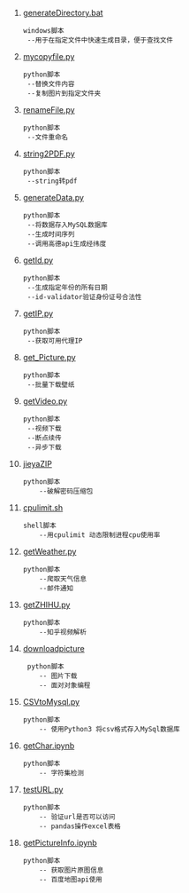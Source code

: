 1. [generateDirectory.bat](https://github.com/junglegodlion/script/blob/master/generateDirectory.bat)

   ```
   windows脚本
   	--用于在指定文件中快速生成目录，便于查找文件
   ```

2. [mycopyfile.py](https://github.com/junglegodlion/script/blob/master/mycopyfile.py)

   ```
   python脚本
   	--替换文件内容
   	--复制图片到指定文件夹
   ```

3. [renameFile.py](https://github.com/junglegodlion/script/blob/master/renameFile.py)

   ```
   python脚本
   	--文件重命名
   ```

4. [string2PDF.py](https://github.com/junglegodlion/script/blob/master/string2PDF.py)

   ```
   python脚本
   	--string转pdf
   ```

5. [generateData.py]( https://github.com/junglegodlion/script/blob/master/generateData.py )

   ```
   python脚本
   	--将数据存入MySQL数据库
   	--生成时间序列
   	--调用高德api生成经纬度
   ```

6. [getId.py]( https://github.com/junglegodlion/script/blob/master/getId.py )

   ```
   python脚本
   	--生成指定年份的所有日期
   	--id-validator验证身份证号合法性
   ```

7. [getIP.py]( https://github.com/junglegodlion/script/blob/master/getIP.py )

   ```
   python脚本
   	--获取可用代理IP
   ```

8. [get_Picture.py]( https://github.com/junglegodlion/script/blob/master/get_Picture.py )

   ```
   python脚本
   	--批量下载壁纸
   ```

9. [getVideo.py]( https://github.com/junglegodlion/script/blob/master/getVideo.py )

   ```
   python脚本
   	--视频下载
   	--断点续传
   	--异步下载
   ```

10. [jieyaZIP]( https://github.com/junglegodlion/script/tree/master/jieyaZIP )

    ```
    python脚本
    	--破解密码压缩包
    ```

11. [cpulimit.sh]( https://github.com/junglegodlion/script/blob/master/cpulimit.sh )

    ```
    shell脚本
    	--用cpulimit 动态限制进程cpu使用率
    ```

12. [getWeather.py]( https://github.com/junglegodlion/script/blob/master/getWeather.py )

    ```
    python脚本
    	--爬取天气信息
    	--邮件通知
    ```

13. [getZHIHU.py](https://github.com/junglegodlion/script/blob/master/getZHIHU.py) 

    ```
    python脚本
    	--知乎视频解析
    ```
    
14. [downloadpicture](https://github.com/junglegodlion/script/tree/master/downloadpicture)

    ```
     python脚本
        -- 图片下载
        -- 面对对象编程
    ```

15. [CSVtoMysql.py]( https://github.com/junglegodlion/script/blob/master/CSVtoMysql.py )

    ```
    python脚本
    	-- 使用Python3 将csv格式存入MySql数据库
    ```

16. [getChar.ipynb](https://github.com/junglegodlion/script/blob/master/getChar.ipynb)

    ```
    python脚本
    	-- 字符集检测
    ```

17. [testURL.py](https://github.com/junglegodlion/script/blob/master/testURL.py)

    ```
    python脚本
    	-- 验证url是否可以访问
    	-- pandas操作excel表格
    ```

18. [getPictureInfo.ipynb](https://github.com/junglegodlion/script/blob/master/getPictureInfo.ipynb)

    ```
    python脚本
    	-- 获取图片原图信息
    	-- 百度地图api使用
    ```

    




